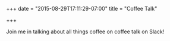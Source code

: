 +++
date = "2015-08-29T17:11:29-07:00"
title = "Coffee Talk"

+++

Join me in talking about all things coffee on coffee talk on Slack!
